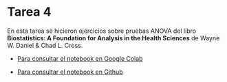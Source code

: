 # Tarea 4
En esta tarea se hicieron ejercicios sobre pruebas ANOVA del libro __Biostatistics: A Foundation for Analysis in the Health Sciences__ de Wayne W. Daniel & Chad L. Cross.

- [Para consultar el notebook en Google Colab](https://colab.research.google.com/drive/154OdAM1IMwxksKjVs4utSrt07D1zELvL?usp=sharing)

- [Para consultar el notebook en Github](Tarea_4/EA_tarea_4.ipynb)
